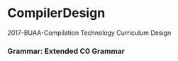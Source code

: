 # CompilerDesign
2017-BUAA-Compilation Technology Curriculum Design

### Grammar: Extended C0 Grammar
